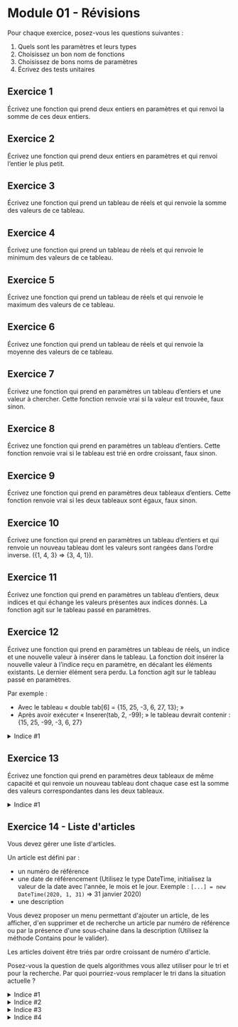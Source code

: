 # Module 01 - Révisions

Pour chaque exercice, posez-vous les questions suivantes :

1. Quels sont les paramètres et leurs types
2. Choisissez un bon nom de fonctions
3. Choisissez de bons noms de paramètres
4. Écrivez des tests unitaires

## Exercice 1

Écrivez une fonction qui prend deux entiers en paramètres et qui renvoi la somme de ces deux entiers.

## Exercice 2

Écrivez une fonction qui prend deux entiers en paramètres et qui renvoi l’entier le plus petit.

## Exercice 3

Écrivez une fonction qui prend un tableau de réels et qui renvoie la somme des valeurs de ce tableau.

## Exercice 4

Écrivez une fonction qui prend un tableau de réels et qui renvoie le minimum des valeurs de ce tableau.

## Exercice 5

Écrivez une fonction qui prend un tableau de réels et qui renvoie le maximum des valeurs de ce tableau.

## Exercice 6

Écrivez une fonction qui prend un tableau de réels et qui renvoie la moyenne des valeurs de ce tableau.

## Exercice 7

Écrivez une fonction qui prend en paramètres un tableau d’entiers et une valeur à chercher. Cette fonction renvoie vrai si la valeur est trouvée, faux sinon.

## Exercice 8

Écrivez une fonction qui prend en paramètres un tableau d’entiers. Cette fonction renvoie vrai si le tableau est trié en ordre croissant, faux sinon.

## Exercice 9

Écrivez une fonction qui prend en paramètres deux tableaux d’entiers. Cette fonction renvoie vrai si les deux tableaux sont égaux, faux sinon.

## Exercice 10

Écrivez une fonction qui prend en paramètres un tableau d’entiers et qui renvoie un nouveau tableau dont les valeurs sont rangées dans l’ordre inverse. ({1, 4, 3} => {3, 4, 1}).

## Exercice 11

Écrivez une fonction qui prend en paramètres un tableau d’entiers, deux indices et qui échange les valeurs présentes aux indices donnés. La fonction agit sur le tableau passé en paramètres.

## Exercice 12

Écrivez une fonction qui prend en paramètres un tableau de réels, un indice et une nouvelle valeur à insérer dans le tableau. La fonction doit insérer la nouvelle valeur à l’indice reçu en paramètre, en décalant les éléments existants. Le dernier élément sera perdu. La fonction agit sur le tableau passé en paramètres.

Par exemple :

- Avec le tableau « double tab[6] = {15, 25, -3, 6, 27, 13};  »
- Après avoir exécuter « Inserer(tab, 2, -99); » le tableau devrait contenir : {15, 25, -99, -3, 6, 27}

<details>
    <summary>Indice #1</summary>
Avant d'insérer la valeur dans le tableau, décalez les valeurs d'une case vers la droite.
</details>

## Exercice 13

Écrivez une fonction qui prend en paramètres deux tableaux de même capacité et qui renvoie un nouveau tableau dont chaque case est la somme des valeurs correspondantes dans les deux tableaux.

<details>
    <summary>Indice #1</summary>
Faut-il créer un nouveau tableau ?
</details>

## Exercice 14 - Liste d'articles

Vous devez gérer une liste d'articles.

Un article est défini par :

- un numéro de référence
- une date de référencement (Utilisez le type DateTime, initialisez la valeur de la date avec l'année, le mois et le jour. Exemple : `[...] = new DateTime(2020, 1, 31)` => 31 janvier 2020)
- une description

Vous devez proposer un menu permettant d'ajouter un article, de les afficher, d'en supprimer et de recherche un article par numéro de référence ou par la présence d'une sous-chaine dans la description (Utilisez la méthode Contains pour le valider).

Les articles doivent être triés par ordre croissant de numéro d'article.

Posez-vous la question de quels algorithmes vous allez utiliser pour le tri et pour la recherche. Par quoi pourriez-vous remplacer le tri dans la situation actuelle ?

<details>
    <summary>Indice #1</summary>
Revisitez les derniers exercices sur les menus et les exercices ramassés.
</details>

<details>
    <summary>Indice #2</summary>
Relisez vos notes sur les différences entre les algorithmes de recherche (itérative et dichotomique).
</details>

<details>
    <summary>Indice #3</summary>
Relisez vos notes sur les tris. Est-ce que tous les tris se valent ?
</details>

<details>
    <summary>Indice #4</summary>
Recherchez le fonctionnement de la méthode "Insert" des listes de C#.
</details>
